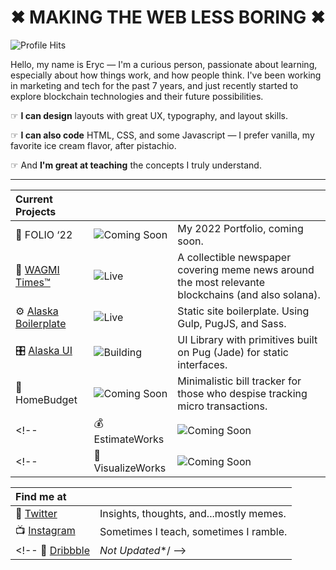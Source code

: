 # ✖︎ MAKING THE WEB LESS BORING ✖︎

![Profile Hits](https://hits.seeyoufarm.com/api/count/incr/badge.svg?url=https%3A%2F%2Fgithub.com%2F{username}1212%2Fhit-counter)

Hello, my name is Eryc — I'm a curious person, passionate about learning, especially about how things work, and how people think. I've been working in marketing and tech for the past 7 years, and just recently started to explore blockchain technologies and their future possibilities.

☞ **I can design** layouts with great UX, typography, and layout skills. 

☞ **I can also code** HTML, CSS, and some Javascript — I prefer vanilla, my favorite ice cream flavor, after pistachio. 

☞ And **I'm great at teaching** the concepts I truly understand.

---

| Current Projects         |        |                           |
| :----------------------- | :----- | :------------------------ |
|📼 FOLIO ‘22 | ![Coming Soon](https://badgen.net/badge/icon/Coming%20Soon%20?icon=false&label&color=black) | My 2022 Portfolio, coming soon. |
|📰 [WAGMI Times™](http://mirror.xyz/wagmitimes.eth) | ![Live](https://badgen.net/badge/icon/Live%20?icon=false&label&color=blue) | A collectible newspaper covering meme news around the most relevante blockchains (and also solana).|
|⚙️ [Alaska Boilerplate](https://github.com/AlaskaLabs/alaska) | ![Live](https://badgen.net/badge/icon/Live%20?icon=false&label&color=blue) | Static site boilerplate. Using Gulp, PugJS, and Sass.|
|🎛 [Alaska UI](https://github.com/AlaskaLabs/alaska-ui) | ![Building](https://badgen.net/badge/icon/Building%20?icon=false&label&color=purple) | UI Library with primitives built on Pug (Jade) for static interfaces.|
|🏡 HomeBudget | ![Coming Soon](https://badgen.net/badge/icon/Coming%20Soon%20?icon=false&label&color=black) | Minimalistic bill tracker for those who despise tracking micro transactions.|
<!-- |💰 EstimateWorks | ![Coming Soon](https://badgen.net/badge/icon/Coming%20Soon%20?icon=false&label&color=black) | An Open-Source Quote Generator to rapidly calculate how much a job will take.| -->
<!-- |📂 VisualizeWorks | ![Coming Soon](https://badgen.net/badge/icon/Coming%20Soon%20?icon=false&label&color=black) | A way to easily visualize your projects.| -->

| Find me at |     |
|:----|:----|
💬 [Twitter](https://twitter.com/pixelsbyeryc) | Insights, thoughts, and...mostly memes.
📺 [Instagram](https://instagram.com/pixelsbyeryc) | Sometimes I teach, sometimes I ramble.
<!-- 💾 [Dribbble](https://dribbble.com/pixelsbyeryc) | _Not Updated_*/ -->
